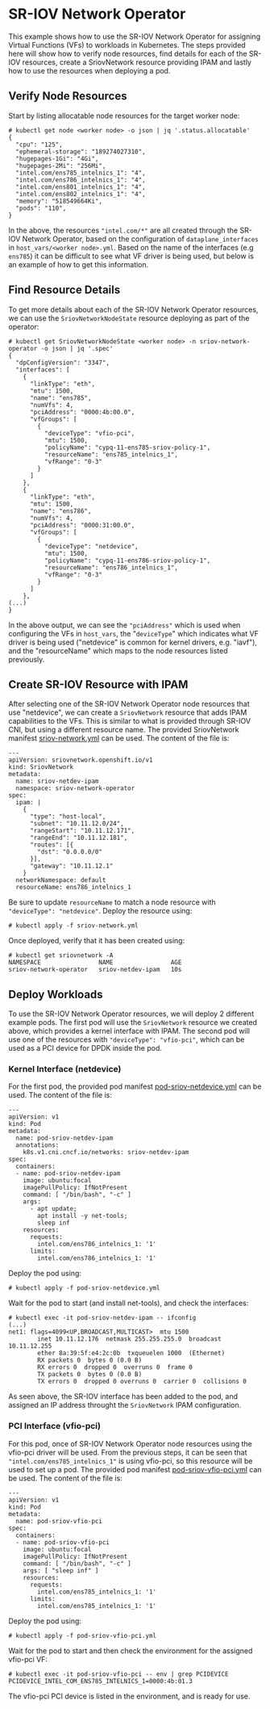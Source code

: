 # SR-IOV Network Operator
This example shows how to use the SR-IOV Network Operator for assigning Virtual Functions (VFs) to workloads in Kubernetes. The steps provided here will show how to verify node resources, find details for each of the SR-IOV resources, create a SriovNetwork resource providing IPAM and lastly how to use the resources when deploying a pod.

## Verify Node Resources
Start by listing allocatable node resources for the target worker node:
```
# kubectl get node <worker node> -o json | jq '.status.allocatable'
{
  "cpu": "125",
  "ephemeral-storage": "189274027310",
  "hugepages-1Gi": "4Gi",
  "hugepages-2Mi": "256Mi",
  "intel.com/ens785_intelnics_1": "4",
  "intel.com/ens786_intelnics_1": "4",
  "intel.com/ens801_intelnics_1": "4",
  "intel.com/ens802_intelnics_1": "4",
  "memory": "518549664Ki",
  "pods": "110",
}
```
In the above, the resources `"intel.com/*"` are all created through the SR-IOV Network Operator, based on the configuration of `dataplane_interfaces` in `host_vars/<worker node>.yml`. Based on the name of the interfaces (e.g `ens785`) it can be difficult to see what VF driver is being used, but below is an example of how to get this information.

## Find Resource Details
To get more details about each of the SR-IOV Network Operator resources, we can use the `SriovNetworkNodeState` resource deploying as part of the operator:
```
# kubectl get SriovNetworkNodeState <worker node> -n sriov-network-operator -o json | jq '.spec'
{
  "dpConfigVersion": "3347",
  "interfaces": [
    {
      "linkType": "eth",
      "mtu": 1500,
      "name": "ens785",
      "numVfs": 4,
      "pciAddress": "0000:4b:00.0",
      "vfGroups": [
        {
          "deviceType": "vfio-pci",
          "mtu": 1500,
          "policyName": "cypq-11-ens785-sriov-policy-1",
          "resourceName": "ens785_intelnics_1",
          "vfRange": "0-3"
        }
      ]
    },
    {
      "linkType": "eth",
      "mtu": 1500,
      "name": "ens786",
      "numVfs": 4,
      "pciAddress": "0000:31:00.0",
      "vfGroups": [
        {
          "deviceType": "netdevice",
          "mtu": 1500,
          "policyName": "cypq-11-ens786-sriov-policy-1",
          "resourceName": "ens786_intelnics_1",
          "vfRange": "0-3"
        }
      ]
    },
(...)
}
```
In the above output, we can see the `"pciAddress"` which is used when configuring the VFs in `host_vars`, the "`deviceType`" which indicates what VF driver is being used ("netdevice" is common for kernel drivers, e.g. "iavf"), and the "resourceName" which maps to the node resources listed previously.

## Create SR-IOV Resource with IPAM
After selecting one of the SR-IOV Network Operator node resources that use "netdevice", we can create a `SriovNetwork` resource that adds IPAM capabilities to the VFs. This is similar to what is provided through SR-IOV CNI, but using a different resource name.
The provided SriovNetwork manifest [sriov-network.yml](sriov-network.yml) can be used. The content of the file is:
```
---
apiVersion: sriovnetwork.openshift.io/v1
kind: SriovNetwork
metadata:
  name: sriov-netdev-ipam
  namespace: sriov-network-operator
spec:
  ipam: |
    {
      "type": "host-local",
      "subnet": "10.11.12.0/24",
      "rangeStart": "10.11.12.171",
      "rangeEnd": "10.11.12.181",
      "routes": [{
        "dst": "0.0.0.0/0"
      }],
      "gateway": "10.11.12.1"
    }
  networkNamespace: default
  resourceName: ens786_intelnics_1
```
Be sure to update `resourceName` to match a node resource with `"deviceType": "netdevice"`.
Deploy the resource using:
```
# kubectl apply -f sriov-network.yml
```
Once deployed, verify that it has been created using:
```
# kubectl get sriovnetwork -A
NAMESPACE                NAME                AGE
sriov-network-operator   sriov-netdev-ipam   10s
```

## Deploy Workloads
To use the SR-IOV Network Operator resources, we will deploy 2 different example pods. The first pod will use the `SriovNetwork` resource we created above, which provides a kernel interface with IPAM. The second pod will use one of the resources with `"deviceType": "vfio-pci"`, which can be used as a PCI device for DPDK inside the pod.

### Kernel Interface (netdevice)
For the first pod, the provided pod manifest [pod-sriov-netdevice.yml](pod-sriov-netdevice.yml) can be used. The content of the file is:
```
---
apiVersion: v1
kind: Pod
metadata:
  name: pod-sriov-netdev-ipam
  annotations:
    k8s.v1.cni.cncf.io/networks: sriov-netdev-ipam
spec:
  containers:
  - name: pod-sriov-netdev-ipam
    image: ubuntu:focal
    imagePullPolicy: IfNotPresent
    command: [ "/bin/bash", "-c" ]
    args:
      - apt update;
        apt install -y net-tools;
        sleep inf
    resources:
      requests:
        intel.com/ens786_intelnics_1: '1'
      limits:
        intel.com/ens786_intelnics_1: '1'
```
Deploy the pod using:
```
# kubectl apply -f pod-sriov-netdevice.yml
```
Wait for the pod to start (and install net-tools), and check the interfaces:
```
# kubectl exec -it pod-sriov-netdev-ipam -- ifconfig
(...)
net1: flags=4099<UP,BROADCAST,MULTICAST>  mtu 1500
        inet 10.11.12.176  netmask 255.255.255.0  broadcast 10.11.12.255
        ether 8a:39:5f:e4:2c:0b  txqueuelen 1000  (Ethernet)
        RX packets 0  bytes 0 (0.0 B)
        RX errors 0  dropped 0  overruns 0  frame 0
        TX packets 0  bytes 0 (0.0 B)
        TX errors 0  dropped 0 overruns 0  carrier 0  collisions 0
```
As seen above, the SR-IOV interface has been added to the pod, and assigned an IP address throught the `SriovNetwork` IPAM configuration.

### PCI Interface (vfio-pci)
For this pod, once of SR-IOV Network Operator node resources using the vfio-pci driver will be used. From the previous steps, it can be seen that `"intel.com/ens785_intelnics_1"` is using vfio-pci, so this resource will be used to set up a pod. The provided pod manifest [pod-sriov-vfio-pci.yml](pod-sriov-vfio-pci.yml) can be used. The content of the file is:
```
---
apiVersion: v1
kind: Pod
metadata:
  name: pod-sriov-vfio-pci
spec:
  containers:
  - name: pod-sriov-vfio-pci
    image: ubuntu:focal
    imagePullPolicy: IfNotPresent
    command: [ "/bin/bash", "-c" ]
    args: [ "sleep inf" ]
    resources:
      requests:
        intel.com/ens785_intelnics_1: '1'
      limits:
        intel.com/ens785_intelnics_1: '1'
```
Deploy the pod using:
```
# kubectl apply -f pod-sriov-vfio-pci.yml
```
Wait for the pod to start and then check the environment for the assigned vfio-pci VF:
```
# kubectl exec -it pod-sriov-vfio-pci -- env | grep PCIDEVICE
PCIDEVICE_INTEL_COM_ENS785_INTELNICS_1=0000:4b:01.3
```
The vfio-pci PCI device is listed in the environment, and is ready for use.
